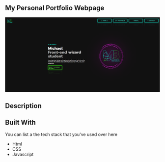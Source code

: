 ## My Personal Portfolio Webpage

![image](https://github.com/Nightfox77/Nightfox77/blob/main/Images/MB-web-Homepage.png)


## Description



## Built With

You can list a the tech stack that you've used over here

- Html
- CSS
- Javascript





